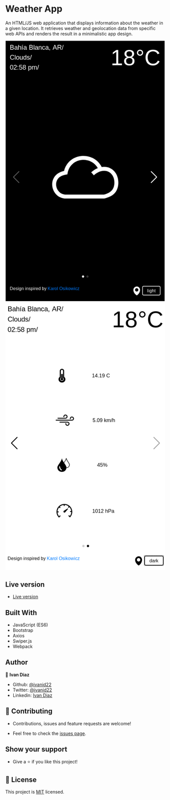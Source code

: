 # Weather App
  An HTML/JS web application that displays information about the weather in a given location. It retrieves weather and geolocation data from specific web APIs and renders the result in a minimalistic app design.

  ![Dark-1](./dark-1.png) ![Light-2](./light-2.png)
  ## Live version
  - [Live version](https://ivanid22-weather-app.netlify.app/) 
  
  ## Built With
  - JavaScript (ES6)
  - Bootstrap
  - Axios
  - Swiper.js
  - Webpack

  ## Author

  👤 **Ivan Diaz**

  - Github: [@ivanid22](https://github.com/ivanid22)
  - Twitter: [@ivanid22](https://twitter.com/ivanid22)
  - Linkedin: [Ivan Diaz](www.linkedin.com/in/ivanid22)

  ## 🤝 Contributing

   - Contributions, issues and feature requests are welcome!

   - Feel free to check the [issues page](https://github.com/ivanid22/restaurant-page/issues).

  ## Show your support

   - Give a ⭐️ if you like this project!

  ## 📝 License

  This project is [MIT](lic.url) licensed.